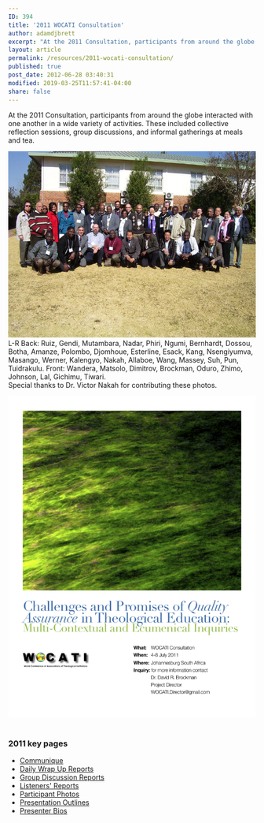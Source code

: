 ```yaml
---
ID: 394
title: '2011 WOCATI Consultation'
author: adamdjbrett
excerpt: "At the 2011 Consultation, participants from around the globe interacted with one another in a wide variety of activities."
layout: article
permalink: /resources/2011-wocati-consultation/
published: true
post_date: 2012-06-28 03:40:31
modified: 2019-03-25T11:57:41-04:00
share: false
---
```

At the 2011 Consultation, participants from around the globe interacted with one another in a wide variety of activities. These included collective reflection sessions, group discussions, and informal gatherings at meals and tea.

[![2011 WOCATI Consultation Group Photo](/wp-content/uploads/2012/06/WOCATI_2011_Group_s.jpg "WOCATI 2011 Group Photo")](/wp-content/uploads/2012/06/WOCATI_2011_Group_s.jpg) L-R Back: Ruiz, Gendi, Mutambara, Nadar, Phiri, Ngumi, Bernhardt, Dossou, Botha, Amanze, Polombo, Djomhoue, Esterline, Esack, Kang, Nsengiyumva, Masango, Werner, Kalengyo, Nakah, Allaboe, Wang, Massey, Suh, Pun, Tuidrakulu. Front: Wandera, Matsolo, Dimitrov, Brockman, Oduro, Zhimo, Johnson, Lal, Gichimu, Tiwari.  
Special thanks to Dr. Victor Nakah for contributing these photos.

[![2011 WOCATI - Johannesburg Consultation](/wp-content/uploads/2012/06/WOCATI_2011_Johannesburg_Consult.png "2011 WOCATI - Johannesburg Consultation")](/wp-content/uploads/2012/06/WOCATI_2011_Johannesburg_Consult.png)  



### 2011 key pages

*   [Communique](/resources/2011-wocati-consultation/2011-communique/)
*   [Daily Wrap Up Reports](/resources/2011-wocati-consultation/daily-wrap-up-reports/)
*   [Group Discussion Reports](/resources/2011-wocati-consultation/group-discussion-reports/)
*   [Listeners' Reports](/resources/2011-wocati-consultation/listenerss-reports/)
*   [Participant Photos](/resources/2011-wocati-consultation/2011-participant-photos/)
*   [Presentation Outlines](/resources/2011-wocati-consultation/presentation-outlines/)
*   [Presenter Bios](/resources/2011-wocati-consultation/presenter-bios/)
